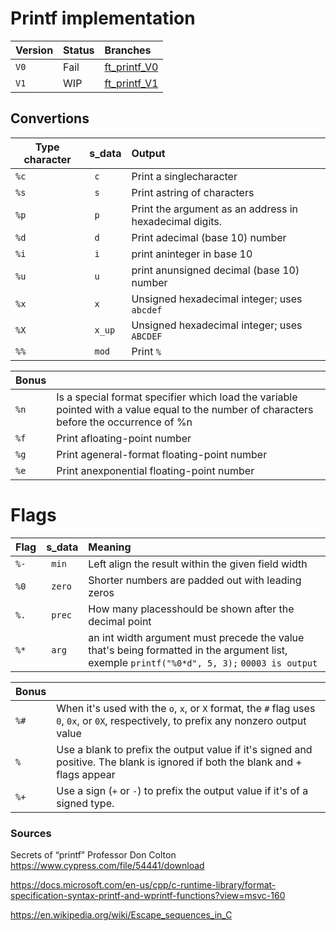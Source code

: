 # Printf implementation

| Version | Status | Branches |
|-|-|:-|
| `V0` | Fail | [ft_printf_V0](https://github.com/Matthew-Dreemurr/42_printf/tree/ft_printf_V0) |
| `V1` | WIP | [ft_printf_V1](https://github.com/Matthew-Dreemurr/42_printf/tree/ft_printf_V1) |

## Convertions

| Type character | s_data | Output|
|-|:-|:-|
| `%c` | ` c` | Print a singlecharacter |
| `%s` | ` s` | Print astring of characters |
| `%p` | ` p` | Print the argument as an address in hexadecimal digits. |
| `%d` | ` d` | Print adecimal (base 10) number |
| `%i` | ` i` | print aninteger in base 10 |
| `%u` | ` u` | print anunsigned decimal (base 10) number |
| `%x` | ` x` | Unsigned hexadecimal integer; uses `abcdef` |
| `%X` | ` x_up` | Unsigned hexadecimal integer; uses `ABCDEF` |
| `%%` | ` mod` | Print `%` |

| **Bonus** |  |
|-|:-|
| `%n` | Is a special format specifier which load the variable pointed with a value equal to the number of characters before the occurrence of %n|
| `%f` | Print afloating-point number |
| `%g` | Print ageneral-format floating-point number |
| `%e` | Print anexponential floating-point number |

# Flags

| Flag | s_data | Meaning |
|-|:-|:-|
| `%-` | ` min` | Left align the result within the given field width |
| `%0` | ` zero` | Shorter numbers are padded out with leading zeros |
| `%.` | ` prec` | How many placesshould be shown after the decimal point |
| `%*` | ` arg` | an int width argument must precede the value that's being formatted in the argument list, exemple `printf("%0*d", 5, 3);` `00003 is output` |

| **Bonus** |  |
| ------------- |:-------------|
| `%#` | When it's used with the `o`, `x`, or `X` format, the `#` flag uses `0`, `0x`, or `0X`, respectively, to prefix any nonzero output value |
| `% ` | Use a blank to prefix the output value if it's signed and positive. The blank is ignored if both the blank and + flags appear |
| `%+` | Use a sign (`+` or `-`) to prefix the output value if it's of a signed type. |

### Sources

Secrets of “printf” Professor Don Colton
  https://www.cypress.com/file/54441/download

https://docs.microsoft.com/en-us/cpp/c-runtime-library/format-specification-syntax-printf-and-wprintf-functions?view=msvc-160

https://en.wikipedia.org/wiki/Escape_sequences_in_C
